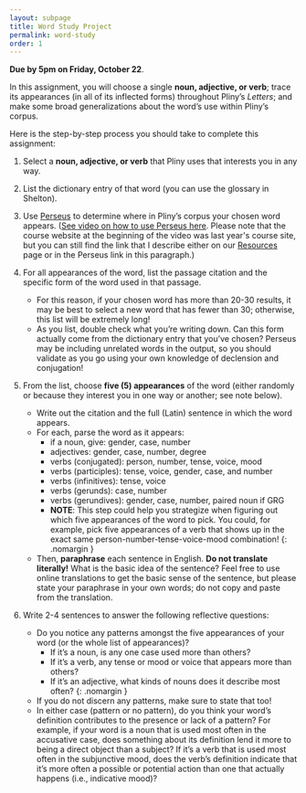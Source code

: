 ```yaml
---
layout: subpage
title: Word Study Project
permalink: word-study
order: 1
---
```


**Due by 5pm on Friday, October 22**.

In this assignment, you will choose a single **noun, adjective, or verb**; trace its appearances (in all of its inflected forms) throughout Pliny’s *Letters*; and make some broad generalizations about the word’s use within Pliny’s corpus.

Here is the step-by-step process you should take to complete this assignment:

1. Select a **noun, adjective, or verb** that Pliny uses that interests you in any way.

2. List the dictionary entry of that word (you can use the glossary in Shelton).

3. Use [Perseus](http://www.perseus.tufts.edu/hopper/text?doc=Perseus%3atext%3a1999.02.0139) to determine where in Pliny’s corpus your chosen word appears. ([See video on how to use Perseus here](https://youtu.be/WzM1rqFaSg8). Please note that the course website at the beginning of the video was last year's course site, but you can still find the link that I describe either on our [Resources](resources) page or in the Perseus link in this paragraph.)

4. For all appearances of the word, list the passage citation and the specific form of the word used in that passage.
    * For this reason, if your chosen word has more than 20-30 results, it may be best to select a new word that has fewer than 30; otherwise, this list will be extremely long!
    * As you list, double check what you’re writing down. Can this form actually come from the dictionary entry that you’ve chosen? Perseus may be including unrelated words in the output, so you should validate as you go using your own knowledge of declension and conjugation!  

5. From the list, choose **five (5) appearances** of the word (either randomly or because they interest you in one way or another; see note below).
    * Write out the citation and the full (Latin) sentence in which the word appears.
    * For each, parse the word as it appears:
        * if a noun, give: gender, case, number
        * adjectives: gender, case, number, degree
        * verbs (conjugated): person, number, tense, voice, mood
        * verbs (participles): tense, voice, gender, case, and number
        * verbs (infinitives): tense, voice
        * verbs (gerunds): case, number
        * verbs (gerundives): gender, case, number, paired noun if GRG
        * **NOTE**: This step could help you strategize when figuring out which five appearances of the word to pick. You could, for example, pick five appearances of a verb that shows up in the exact same person-number-tense-voice-mood combination!
        {: .nomargin }
    * Then, **paraphrase** each sentence in English. **Do not translate literally!** What is the basic idea of the sentence? Feel free to use online translations to get the basic sense of the sentence, but please state your paraphrase in your own words; do not copy and paste from the translation.

6. Write 2-4 sentences to answer the following reflective questions:
    * Do you notice any patterns amongst the five appearances of your word (or the whole list of appearances)?
        * If it’s a noun, is any one case used more than others?
        * If it’s a verb, any tense or mood or voice that appears more than others?
        * If it’s an adjective, what kinds of nouns does it describe most often?
        {: .nomargin }
    * If you do not discern any patterns, make sure to state that too!
    * In either case (pattern or no pattern), do you think your word’s definition contributes to the presence or lack of a pattern? For example, if your word is a noun that is used most often in the accusative case, does something about its definition lend it more to being a direct object than a subject? If it’s a verb that is used most often in the subjunctive mood, does the verb’s definition indicate that it’s more often a possible or potential action than one that actually happens (i.e., indicative mood)?
